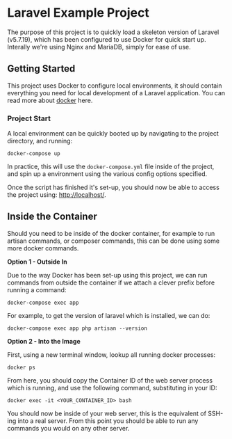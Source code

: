 # Laravel Example Project

The purpose of this project is to quickly load a skeleton version of Laravel (v5.7.19), which has been configured to use Docker for quick start up. Interally we're using Nginx and MariaDB, simply for ease of use.


## Getting Started

This project uses Docker to configure local environments, it should contain everything you need for local development of a Laravel application. You can read more about [docker](https://docs.docker.com/) here.

### Project Start

A local environment can be quickly booted up by navigating to the project directory, and running:

```
docker-compose up
``` 

In practice, this will use the `docker-compose.yml` file inside of the project, and spin up a environment using the various config options specified.

Once the script has finished it's set-up, you should now be able to access the project using: [http://localhost/](http://localhost/).


## Inside the Container

Should you need to be inside of the docker container, for example to run artisan commands, or composer commands, this can be done using some more docker commands.

**Option 1 - Outside In**

Due to the way Docker has been set-up using this project, we can run commands from outside the container if we attach a clever prefix before running a command:

```
docker-compose exec app
```

For example, to get the version of laravel which is installed, we can do:

```
docker-compose exec app php artisan --version
```

**Option 2 - Into the Image**

First, using a new terminal window, lookup all running docker processes:

```
docker ps 
```

From here, you should copy the Container ID of the web server process which is running, and use the following command, substituting in your ID:

```
docker exec -it <YOUR_CONTAINER_ID> bash
```

You should now be inside of your web server, this is the equivalent of SSH-ing into a real server. From this point you should be able to run any commands you would on any other server.